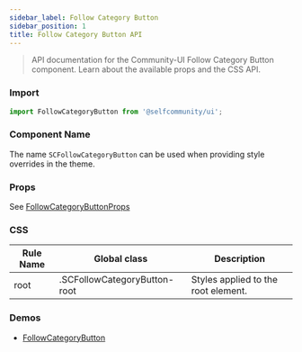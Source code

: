 ```yaml
---
sidebar_label: Follow Category Button 
sidebar_position: 1
title: Follow Category Button API
---
```


> API documentation for the Community-UI Follow Category Button component. Learn about the available props and the CSS API.

### Import 

```jsx
import FollowCategoryButton from '@selfcommunity/ui';
```

### Component Name

The name `SCFollowCategoryButton` can be used when providing style overrides in the theme.


### Props

See [FollowCategoryButtonProps](../Interfaces/FollowCategoryButtonProps)


### CSS

|Rule Name|Global class|Description|
|---|---|---|
|root|.SCFollowCategoryButton-root|Styles applied to the root element.|

### Demos

- [FollowCategoryButton](../Components/FollowCategoryButton)
